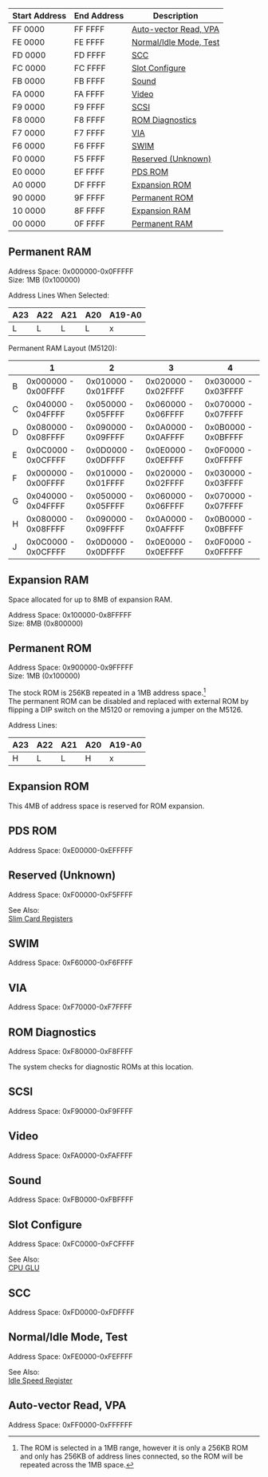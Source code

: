 | Start Address | End Address | Description |
| ------------- | ----------- | ----------- |
| FF 0000 | FF FFFF | [Auto-vector Read, VPA](#auto-vector-read-vpa) |
| FE 0000 | FE FFFF | [Normal/Idle Mode, Test](#normalidle-mode-test) |
| FD 0000 | FD FFFF | [SCC](#scc) |
| FC 0000 | FC FFFF | [Slot Configure](#slot-configure) |
| FB 0000 | FB FFFF | [Sound](#sound) |
| FA 0000 | FA FFFF | [Video](#video) |
| F9 0000 | F9 FFFF | [SCSI](#scsi) |
| F8 0000 | F8 FFFF | [ROM Diagnostics](#rom-diagnostics) |
| F7 0000 | F7 FFFF | [VIA](#via) |
| F6 0000 | F6 FFFF | [SWIM](#swim) |
| F0 0000 | F5 FFFF | [Reserved (Unknown)](#reserved-unknown) |
| E0 0000 | EF FFFF | [PDS ROM](#pds-rom) |
| A0 0000 | DF FFFF | [Expansion ROM](#expansion-rom) |
| 90 0000 | 9F FFFF | [Permanent ROM](#permanent-rom) |
| 10 0000 | 8F FFFF | [Expansion RAM](#expansion-ram) |
| 00 0000 | 0F FFFF | [Permanent RAM](#permanent-ram) |

## Permanent RAM

Address Space: 0x000000-0x0FFFFF  
Size: 1MB (0x100000)

Address Lines When Selected:

| A23 | A22 | A21 | A20 | A19-A0 |
| --- | --- | --- | --- | ------ |
| L | L | L | L | x |

Permanent RAM Layout (M5120):

| | 1 | 2 | 3 | 4 |
| --- | --- | --- | --- | --- |
| B | 0x000000 - 0x00FFFF | 0x010000 - 0x01FFFF | 0x020000 - 0x02FFFF | 0x030000 - 0x03FFFF |
| C | 0x040000 - 0x04FFFF | 0x050000 - 0x05FFFF | 0x060000 - 0x06FFFF | 0x070000 - 0x07FFFF |
| D | 0x080000 - 0x08FFFF | 0x090000 - 0x09FFFF | 0x0A0000 - 0x0AFFFF | 0x0B0000 - 0x0BFFFF |
| E | 0x0C0000 - 0x0CFFFF | 0x0D0000 - 0x0DFFFF | 0x0E0000 - 0x0EFFFF | 0x0F0000 - 0x0FFFFF 
| F | 0x000000 - 0x00FFFF | 0x010000 - 0x01FFFF | 0x020000 - 0x02FFFF | 0x030000 - 0x03FFFF |
| G | 0x040000 - 0x04FFFF | 0x050000 - 0x05FFFF | 0x060000 - 0x06FFFF | 0x070000 - 0x07FFFF |
| H | 0x080000 - 0x08FFFF | 0x090000 - 0x09FFFF | 0x0A0000 - 0x0AFFFF | 0x0B0000 - 0x0BFFFF |
| J | 0x0C0000 - 0x0CFFFF | 0x0D0000 - 0x0DFFFF | 0x0E0000 - 0x0EFFFF | 0x0F0000 - 0x0FFFFF 

## Expansion RAM
Space allocated for up to 8MB of expansion RAM.

Address Space: 0x100000-0x8FFFFF  
Size: 8MB (0x800000)

## Permanent ROM

Address Space: 0x900000-0x9FFFFF  
Size: 1MB (0x100000)

The stock ROM is 256KB repeated in a 1MB address space.[^1]  
The permanent ROM can be disabled and replaced with external ROM by flipping a DIP switch on the M5120 or removing a jumper on the M5126.

Address Lines:

| A23 | A22 | A21 | A20 | A19-A0 |
| --- | --- | --- | --- | ------ |
| H | L | L | H | x |

## Expansion ROM
This 4MB of address space is reserved for ROM expansion.

## PDS ROM

Address Space: 0xE00000-0xEFFFFF

## Reserved (Unknown)

Address Space: 0xF00000-0xF5FFFF

See Also:  
[Slim Card Registers](SlimCards.md#slim-card-registers)

## SWIM

Address Space: 0xF60000-0xF6FFFF

## VIA

Address Space: 0xF70000-0xF7FFFF

## ROM Diagnostics

Address Space: 0xF80000-0xF8FFFF

The system checks for diagnostic ROMs at this location.

## SCSI

Address Space: 0xF90000-0xF9FFFF

## Video

Address Space: 0xFA0000-0xFAFFFF

## Sound

Address Space: 0xFB0000-0xFBFFFF

## Slot Configure

Address Space: 0xFC0000-0xFCFFFF

See Also:  
[CPU GLU](CPUGLU.md)

## SCC

Address Space: 0xFD0000-0xFDFFFF

## Normal/Idle Mode, Test

Address Space: 0xFE0000-0xFEFFFF

See Also:  
[Idle Speed Register](CPUGLU.md#idle-speed-register)

## Auto-vector Read, VPA

Address Space: 0xFF0000-0xFFFFFF



[^1]: The ROM is selected in a 1MB range, however it is only a 256KB ROM and only has 256KB of address lines connected, so the ROM will be repeated across the 1MB space.